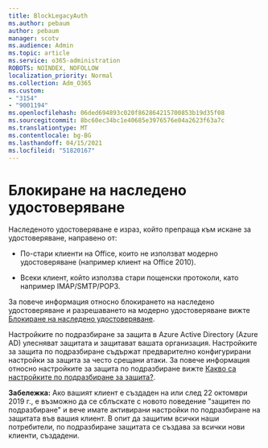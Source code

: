 ```yaml
---
title: BlockLegacyAuth
ms.author: pebaum
author: pebaum
manager: scotv
ms.audience: Admin
ms.topic: article
ms.service: o365-administration
ROBOTS: NOINDEX, NOFOLLOW
localization_priority: Normal
ms.collection: Adm_O365
ms.custom:
- "3154"
- "9001194"
ms.openlocfilehash: 06ded694893c020f862864215700853b19d35f08
ms.sourcegitcommit: 8bc60ec34bc1e40685e3976576e04a2623f63a7c
ms.translationtype: MT
ms.contentlocale: bg-BG
ms.lasthandoff: 04/15/2021
ms.locfileid: "51820167"
---
```

# <a name="blocking-legacy-authentication"></a>Блокиране на наследено удостоверяване

Наследеното удостоверяване е израз, който препраща към искане за удостоверяване, направено от:

- По-стари клиенти на Office, които не използват модерно удостоверяване (например клиент на Office 2010).

- Всеки клиент, който използва стари пощенски протоколи, като например IMAP/SMTP/POP3.

За повече информация относно блокирането на наследено удостоверяване и разрешаването на модерно удостоверяване вижте [Блокиране на наследено удостоверяване](https://docs.microsoft.com/azure/active-directory/conditional-access/concept-conditional-access-block-legacy-authentication).

Настройките по подразбиране за защита в Azure Active Directory (Azure AD) улесняват защитата и защитават вашата организация. Настройките за защита по подразбиране съдържат предварително конфигурирани настройки за защита за често срещани атаки.
За повече информация относно настройките за защита по подразбиране вижте [Какво са настройките по подразбиране за защита?](https://docs.microsoft.com/azure/active-directory/fundamentals/concept-fundamentals-security-defaults). 

**Забележка:** Ако вашият клиент е създаден на или след 22 октомври 2019 г., е възможно да се сблъскате с новото поведение "защитен по подразбиране" и вече имате активирани настройки по подразбиране на защитата във вашия клиент.  В опит да защитим всички наши потребители, по подразбиране защитата се създава за всички нови клиенти, създадени.
